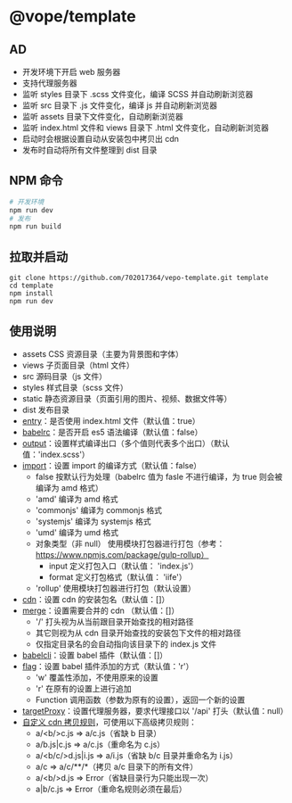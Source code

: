 # @vope/template

## AD
* 开发环境下开启 web 服务器
* 支持代理服务器
* 监听 styles 目录下 .scss 文件变化，编译 SCSS 并自动刷新浏览器
* 监听 src 目录下 .js 文件变化，编译 js 并自动刷新浏览器
* 监听 assets 目录下文件变化，自动刷新浏览器
* 监听 index.html 文件和 views 目录下 .html 文件变化，自动刷新浏览器
* 启动时会根据设置自动从安装包中拷贝出 cdn
* 发布时自动将所有文件整理到 dist 目录

## NPM 命令
```bash
# 开发环境
npm run dev
# 发布
npm run build
```

## 拉取并启动
```
git clone https://github.com/702017364/vepo-template.git template
cd template
npm install
npm run dev
```

## 使用说明
* assets CSS 资源目录（主要为背景图和字体）
* views 子页面目录（html 文件）
* src 源码目录（js 文件）
* styles 样式目录（scss 文件）
* static 静态资源目录（页面引用的图片、视频、数据文件等）
* dist 发布目录
* [entry](setting.js)：是否使用 index.html 文件（默认值：true）
* [babelrc](setting.js)：是否开启 es5 语法编译（默认值：false）
* [output](setting.js)：设置样式编译出口（多个值则代表多个出口）（默认值：'index.scss'）
* [import](setting.js)：设置 import 的编译方式（默认值：false）
  - false 按默认行为处理（babelrc 值为 fasle 不进行编译，为 true 则会被编译为 amd 格式）
  - 'amd' 编译为 amd 格式
  - 'commonjs' 编译为 commonjs 格式
  - 'systemjs' 编译为 systemjs 格式
  - 'umd' 编译为 umd 格式
  - 对象类型（非 null） 使用模块打包器进行打包（参考：https://www.npmjs.com/package/gulp-rollup）
    * input 定义打包入口（默认值： 'index.js'）
    * format 定义打包格式（默认值： 'iife'）
  - 'rollup' 使用模块打包器进行打包（默认设置）
* [cdn](setting.js)：设置 cdn 的安装包名（默认值：[]）
* [merge](setting.js)：设置需要合并的 cdn （默认值：[]）
  - '/' 打头视为从当前跟目录开始查找的相对路径
  - 其它则视为从 cdn 目录开始查找的安装包下文件的相对路径
  - 仅指定目录名的会自动指向该目录下的 index.js 文件
* [babelcli](setting.js)：设置 babel 插件（默认值：[]）
* [flag](setting.js)：设置 babel 插件添加的方式（默认值：'r'）
  - 'w' 覆盖性添加，不使用原来的设置
  - 'r' 在原有的设置上进行追加
  - Function 调用函数（参数为原有的设置），返回一个新的设置
* [targetProxy](setting.js)：设置代理服务器，要求代理接口以 '/api' 打头（默认值：null）
* [自定义 cdn 拷贝规则](setting.cdn.js)，可使用以下高级拷贝规则：
  - a/<b\/>c.js => a/c.js（省缺 b 目录）
  - a/b.js|c.js => a/c.js（重命名为 c.js）
  - a/<b\/c/>d.js|i.js => a/i.js（省缺 b/c 目录并重命名为 i.js）
  - a/c => a/c/**/*（拷贝 a/c 目录下的所有文件）
  - a/<b\/><c/>d.js => Error（省缺目录行为只能出现一次）
  - a|b/c.js => Error（重命名规则必须在最后）
